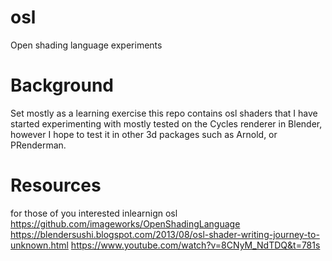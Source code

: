 # osl
Open shading language experiments

# Background

Set mostly as a learning exercise this repo contains osl shaders that I have started experimenting with mostly tested on the Cycles renderer in Blender, however I hope to test it in other 3d packages such as Arnold, or PRenderman.

# Resources

for those of you interested inlearnign osl
https://github.com/imageworks/OpenShadingLanguage
https://blendersushi.blogspot.com/2013/08/osl-shader-writing-journey-to-unknown.html
https://www.youtube.com/watch?v=8CNyM_NdTDQ&t=781s
